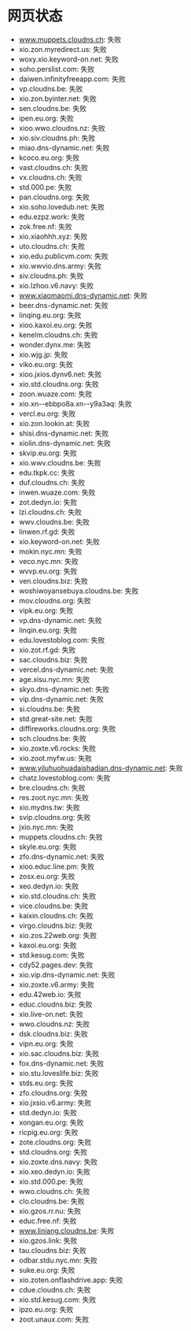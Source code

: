 # 网页状态
- www.muppets.cloudns.ch: 失败
- xio.zon.myredirect.us: 失败
- woxy.xio.keyword-on.net: 失败
- soho.perslist.com: 失败
- daiwen.infinityfreeapp.com: 失败
- vp.cloudns.be: 失败
- xio.zon.byinter.net: 失败
- sen.cloudns.be: 失败
- ipen.eu.org: 失败
- xioo.wwo.cloudns.nz: 失败
- xio.siv.cloudns.ph: 失败
- miao.dns-dynamic.net: 失败
- kcoco.eu.org: 失败
- vast.cloudns.ch: 失败
- vx.cloudns.ch: 失败
- std.000.pe: 失败
- pan.cloudns.org: 失败
- xio.soho.lovedub.net: 失败
- edu.ezpz.work: 失败
- zok.free.nf: 失败
- xio.xiaohhh.xyz: 失败
- uto.cloudns.ch: 失败
- xio.edu.publicvm.com: 失败
- xio.wwvio.dns.army: 失败
- siv.cloudns.ph: 失败
- xio.lzhoo.v6.navy: 失败
- www.xiaomaomi.dns-dynamic.net: 失败
- beer.dns-dynamic.net: 失败
- linqing.eu.org: 失败
- xioo.kaxoi.eu.org: 失败
- kenelm.cloudns.ch: 失败
- wonder.dynx.me: 失败
- xio.wjg.jp: 失败
- viko.eu.org: 失败
- xioo.jxios.dynv6.net: 失败
- xio.std.cloudns.org: 失败
- zoon.wuaze.com: 失败
- xio.xn--ebbpo8a.xn--y9a3aq: 失败
- vercl.eu.org: 失败
- xio.zon.lookin.at: 失败
- shisi.dns-dynamic.net: 失败
- xiolin.dns-dynamic.net: 失败
- skvip.eu.org: 失败
- xio.wwv.cloudns.be: 失败
- edu.tkpk.cc: 失败
- duf.cloudns.ch: 失败
- inwen.wuaze.com: 失败
- zot.dedyn.io: 失败
- lzi.cloudns.ch: 失败
- wwv.cloudns.be: 失败
- linwen.rf.gd: 失败
- xio.keyword-on.net: 失败
- mokin.nyc.mn: 失败
- veco.nyc.mn: 失败
- wvvp.eu.org: 失败
- ven.cloudns.biz: 失败
- woshiwoyansebuya.cloudns.be: 失败
- mov.cloudns.org: 失败
- vipk.eu.org: 失败
- vp.dns-dynamic.net: 失败
- linqin.eu.org: 失败
- edu.lovestoblog.com: 失败
- xio.zot.rf.gd: 失败
- sac.cloudns.biz: 失败
- vercel.dns-dynamic.net: 失败
- age.xisu.nyc.mn: 失败
- skyo.dns-dynamic.net: 失败
- vip.dns-dynamic.net: 失败
- si.cloudns.be: 失败
- std.great-site.net: 失败
- diffireworks.cloudns.org: 失败
- sch.cloudns.be: 失败
- xio.zoxte.v6.rocks: 失败
- xio.zoot.myfw.us: 失败
- www.yiluhuohuadaishadian.dns-dynamic.net: 失败
- chatz.lovestoblog.com: 失败
- bre.cloudns.ch: 失败
- res.zoot.nyc.mn: 失败
- xio.mydns.tw: 失败
- svip.cloudns.org: 失败
- jxio.nyc.mn: 失败
- muppets.cloudns.ch: 失败
- skyle.eu.org: 失败
- zfo.dns-dynamic.net: 失败
- xioo.educ.line.pm: 失败
- zosx.eu.org: 失败
- xeo.dedyn.io: 失败
- xio.std.cloudns.ch: 失败
- vice.cloudns.be: 失败
- kaixin.cloudns.ch: 失败
- virgo.cloudns.biz: 失败
- xio.zos.22web.org: 失败
- kaxoi.eu.org: 失败
- std.kesug.com: 失败
- cdy52.pages.dev: 失败
- xio.vip.dns-dynamic.net: 失败
- xio.zoxte.v6.army: 失败
- edu.42web.io: 失败
- educ.cloudns.biz: 失败
- xio.live-on.net: 失败
- wwo.cloudns.nz: 失败
- dsk.cloudns.biz: 失败
- vipn.eu.org: 失败
- xio.sac.cloudns.biz: 失败
- fox.dns-dynamic.net: 失败
- xio.stu.loveslife.biz: 失败
- stds.eu.org: 失败
- zfo.cloudns.org: 失败
- xio.jxsio.v6.army: 失败
- std.dedyn.io: 失败
- xongan.eu.org: 失败
- ricpig.eu.org: 失败
- zote.cloudns.org: 失败
- std.cloudns.org: 失败
- xio.zoxte.dns.navy: 失败
- xio.xeo.dedyn.io: 失败
- xio.std.000.pe: 失败
- wwo.cloudns.ch: 失败
- clo.cloudns.be: 失败
- xio.gzos.rr.nu: 失败
- educ.free.nf: 失败
- www.liniang.cloudns.be: 失败
- xio.gzos.link: 失败
- tau.cloudns.biz: 失败
- odbar.stdu.nyc.mn: 失败
- suke.eu.org: 失败
- xio.zoten.onflashdrive.app: 失败
- cdue.cloudns.ch: 失败
- xio.std.kesug.com: 失败
- ipzo.eu.org: 失败
- zoot.unaux.com: 失败
